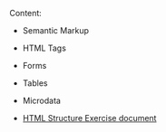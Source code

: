 Content:

- Semantic Markup
- HTML Tags
- Forms
- Tables
- Microdata

- [HTML Structure Exercise document](https://github.com/TheStormWeaver/Front-End/files/7189713/02.HTML-Structure-Exercise.docx)
